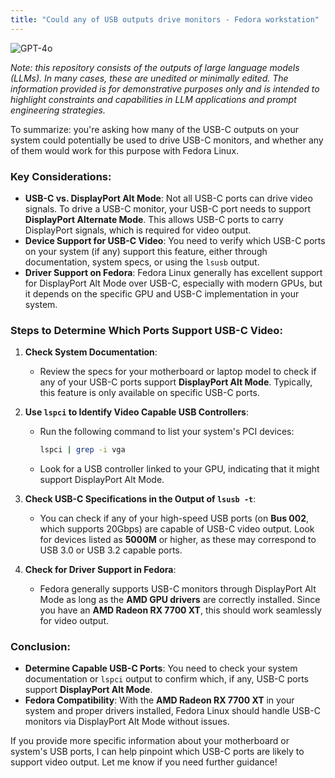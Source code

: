```yaml
---
title: "Could any of USB outputs drive monitors - Fedora workstation"
---
```

![GPT-4o](https://img.shields.io/badge/GPT--4o-3333FF?style=for-the-badge&logo=openai&logoColor=white)



*Note: this repository consists of the outputs of large language models (LLMs). In many cases, these are unedited or minimally edited. The information provided is for demonstrative purposes only and is intended to highlight constraints and capabilities in LLM applications and prompt engineering strategies.*


To summarize: you're asking how many of the USB-C outputs on your system could potentially be used to drive USB-C monitors, and whether any of them would work for this purpose with Fedora Linux.

### Key Considerations:
- **USB-C vs. DisplayPort Alt Mode**: Not all USB-C ports can drive video signals. To drive a USB-C monitor, your USB-C port needs to support **DisplayPort Alternate Mode**. This allows USB-C ports to carry DisplayPort signals, which is required for video output.
- **Device Support for USB-C Video**: You need to verify which USB-C ports on your system (if any) support this feature, either through documentation, system specs, or using the `lsusb` output.
- **Driver Support on Fedora**: Fedora Linux generally has excellent support for DisplayPort Alt Mode over USB-C, especially with modern GPUs, but it depends on the specific GPU and USB-C implementation in your system.

### Steps to Determine Which Ports Support USB-C Video:
1. **Check System Documentation**:
   - Review the specs for your motherboard or laptop model to check if any of your USB-C ports support **DisplayPort Alt Mode**. Typically, this feature is only available on specific USB-C ports.

2. **Use `lspci` to Identify Video Capable USB Controllers**:
   - Run the following command to list your system's PCI devices:
     ```bash
     lspci | grep -i vga
     ```
   - Look for a USB controller linked to your GPU, indicating that it might support DisplayPort Alt Mode.

3. **Check USB-C Specifications in the Output of `lsusb -t`**:
   - You can check if any of your high-speed USB ports (on **Bus 002**, which supports 20Gbps) are capable of USB-C video output. Look for devices listed as **5000M** or higher, as these may correspond to USB 3.0 or USB 3.2 capable ports.

4. **Check for Driver Support in Fedora**:
   - Fedora generally supports USB-C monitors through DisplayPort Alt Mode as long as the **AMD GPU drivers** are correctly installed. Since you have an **AMD Radeon RX 7700 XT**, this should work seamlessly for video output.

### Conclusion:
- **Determine Capable USB-C Ports**: You need to check your system documentation or `lspci` output to confirm which, if any, USB-C ports support **DisplayPort Alt Mode**.
- **Fedora Compatibility**: With the **AMD Radeon RX 7700 XT** in your system and proper drivers installed, Fedora Linux should handle USB-C monitors via DisplayPort Alt Mode without issues.

If you provide more specific information about your motherboard or system's USB ports, I can help pinpoint which USB-C ports are likely to support video output. Let me know if you need further guidance!